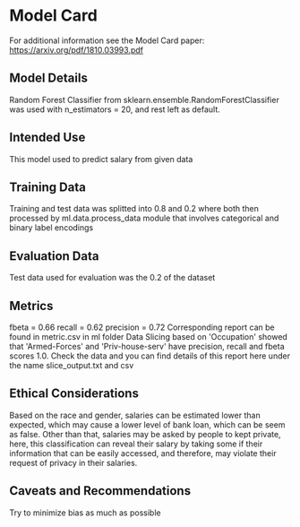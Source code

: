 # Model Card

For additional information see the Model Card paper: https://arxiv.org/pdf/1810.03993.pdf

## Model Details

Random Forest Classifier from sklearn.ensemble.RandomForestClassifier was used with
n_estimators = 20, and rest left as default. 

## Intended Use

This model used to predict salary from given data

## Training Data

Training and test data was splitted into 0.8 and 0.2 where both then processed by
ml.data.process_data module that involves categorical and binary label encodings

## Evaluation Data

Test data used for evaluation was the 0.2 of the dataset

## Metrics

fbeta = 0.66
recall = 0.62
precision = 0.72
Corresponding report can be found in metric.csv in ml folder
Data Slicing based on 'Occupation' showed that 'Armed-Forces'
and 'Priv-house-serv' have precision, recall and fbeta scores 1.0.
Check the data and you can find details of this report here 
under the name slice_output.txt and csv

## Ethical Considerations

Based on the race and gender, salaries can be estimated
lower than expected, which may cause a lower level of bank loan,
which can be seem as false. Other than that, salaries may be asked
by people to kept private, here, this classification can reveal
their salary by taking some if their information that can be 
easily accessed, and therefore, may violate their request of
privacy in their salaries.

## Caveats and Recommendations

Try to minimize bias as much as possible